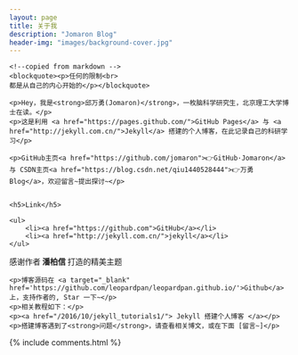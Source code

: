 ```yaml
---
layout: page
title: 关于我
description: "Jomaron Blog"
header-img: "images/background-cover.jpg"
---
```


<div class="zh post-container">

    <!--copied from markdown -->
    <blockquote><p>任何的限制<br>
    都是从自己的内心开始的</p></blockquote>

    <p>Hey，我是<strong>邱万勇(Jomaron)</strong>，一枚脑科学研究生，北京理工大学博士在读。</p>
    <p>这是利用 <a href="https://pages.github.com/">GitHub Pages</a> 与 <a href="http://jekyll.com.cn/">Jekyll</a> 搭建的个人博客，在此记录自己的科研学习</p>
    
    <p>GitHub主页<a href="https://github.com/jomaron">👉GitHub·Jomaron</a> 与 CSDN主页<a href="https://blog.csdn.net/qiu1440528444">👉万勇Blog</a>，欢迎留言~提出探讨~</p>
    

    <h5>Link</h5>

    <ul>
        <li><a href="https://github.com">GitHub</a></li>
        <li><a href="http://jekyll.com.cn/">jekyll</a></li>
    </ul>
</div>


<div class="zh post-container">
    <p>感谢作者<strong> 潘柏信 </strong>打造的精美主题</p>

    <p>博客源码在 <a target="_blank" href='https://github.com/leopardpan/leopardpan.github.io/'>Github</a> 上，支持作者的, Star 一下~</p>
    <p>相关教程如下：</p>
    <p><a href="/2016/10/jekyll_tutorials1/"> Jekyll 搭建个人博客 </a></p>
    <p>搭建博客遇到了<strong>问题</strong>，请查看相关博文，或在下面 [留言~]</p>  
 
</div>

{% include comments.html %}

